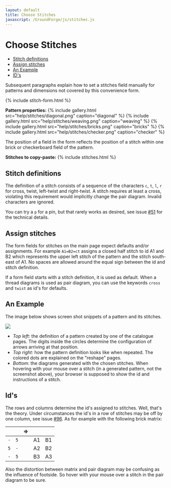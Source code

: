 ```yaml
---
layout: default
title: Choose Stitches
javascript: /GroundForge/js/stitches.js
---
```


Choose Stitches
===============

- [Stitch definitions](#stitch-definitions)
- [Assign stitches](#assign-stitches)
- [An Example](#an-example)
- [ID's](#ids)

Subsequent paragraphs explain how to set a stitches field manually
for patterns and dimensions not covered by this convenience form.

{% include stitch-form.html %}
<script>setVisibility()</script>

**Pattern properties:**
{% include gallery.html src="help/stitches/diagonal.png" caption="diagonal" %}
{% include gallery.html src="help/stitches/weaving.png" caption="weaving" %}
{% include gallery.html src="help/stitches/bricks.png" caption="bricks" %}
{% include gallery.html src="help/stitches/checker.png" caption="checker" %}

The position of a field in the form reflects the position of a stitch
within one brick or checkerboard field of the pattern.

**Stitches to copy-paste:**
{% include stitches.html %}


Stitch definitions
------------------

The definition of a stitch consists of a sequence  of the characters
`c`, `t`, `l`, `r` for cross, twist, left-twist and right-twist. 
A stitch requires at least a cross,
violating this requirement would implicitly change the pair diagram.
Invalid characters are ignored.

You can try a `p` for a pin, but that rarely works as desired,
see issue [#51] for the technical details.


Assign stitches
---------------

The form fields for stitches on the main page expect defaults and/or assignments.
For example `A1=B2=ct` assigns a closed half stitch to id A1 and B2
which represents the upper left stitch of the pattern and the stitch south-east of A1.
No spaces are allowed around the equal sign between the id and stitch definition.

If a form field starts with a stitch definition, it is used as default.
When a thread diagrams is used as pair diagram,
you can use the keywords `cross` and `twist` as id's for defaults.


An Example
----------

The image below shows screen shot snippets of a pattern and its stitches.

![](/GroundForge/help/images/stitch-ids.png)

* _Top left:_ the definition of a pattern created by one of the catalogue pages.
  The digits inside the circles determine the configuration of arrows arriving at that position. 
* _Top right:_ how the pattern definition looks like when repeated. The colored dots are explained on the "reshape" pages.
* _Bottom:_ the diagrams generated with the chosen stitches.
  When hovering with your mouse over a stitch (in a generated pattern, not the screenshot above), your browser is supposed to show the id and instructions of a stitch.

[main]: /GroundForge/
[assemble]: /GroundForge/help/Reversed-engineering-of-patterns
[#51]: https://github.com/d-bl/GroundForge/issues/51
[#96]: https://github.com/d-bl/GroundForge/issues/96

Id's
----

The rows and columns determine the id's assigned to stitches.
Well, that's the theory.
Under circumstances the id's in a row of stitches may be off by one column,
see issue [#96]. As for example with the following brick matrix:

` ` | ` ` | => | ` ` | ` ` 
----|-----|----|-----|----
`-` | `5` |    | A1  | B1
`5` | `-` |    | A2  | B2
`-` | `5` |    | B3  | A3

Also the distortion between matrix and pair diagram may be confusing
as the influence of footside.
So hover with your mouse over a stitch in the pair diagram to be sure.
